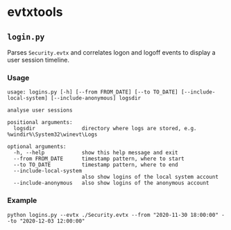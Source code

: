 # evtxtools

## `login.py`

Parses `Security.evtx` and correlates logon and logoff events to display a user session timeline.

### Usage
```
usage: logins.py [-h] [--from FROM_DATE] [--to TO_DATE] [--include-local-system] [--include-anonymous] logsdir

analyse user sessions

positional arguments:
  logsdir               directory where logs are stored, e.g. %windir%\System32\winevt\Logs

optional arguments:
  -h, --help            show this help message and exit
  --from FROM_DATE      timestamp pattern, where to start
  --to TO_DATE          timestamp pattern, where to end
  --include-local-system
                        also show logins of the local system account
  --include-anonymous   also show logins of the anonymous account
```

### Example
```shell script
python logins.py --evtx ./Security.evtx --from "2020-11-30 18:00:00" --to "2020-12-03 12:00:00"
```
